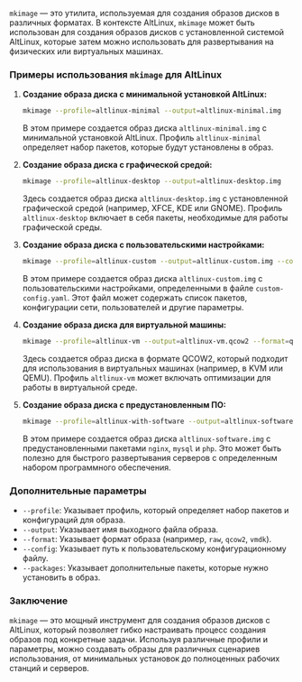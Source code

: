 `mkimage` — это утилита, используемая для создания образов дисков в различных форматах. В контексте AltLinux, `mkimage` может быть использован для создания образов дисков с установленной системой AltLinux, которые затем можно использовать для развертывания на физических или виртуальных машинах.

### Примеры использования `mkimage` для AltLinux

1. **Создание образа диска с минимальной установкой AltLinux:**

   ```bash
   mkimage --profile=altlinux-minimal --output=altlinux-minimal.img
   ```

   В этом примере создается образ диска `altlinux-minimal.img` с минимальной установкой AltLinux. Профиль `altlinux-minimal` определяет набор пакетов, которые будут установлены в образ.

2. **Создание образа диска с графической средой:**

   ```bash
   mkimage --profile=altlinux-desktop --output=altlinux-desktop.img
   ```

   Здесь создается образ диска `altlinux-desktop.img` с установленной графической средой (например, XFCE, KDE или GNOME). Профиль `altlinux-desktop` включает в себя пакеты, необходимые для работы графической среды.

3. **Создание образа диска с пользовательскими настройками:**

   ```bash
   mkimage --profile=altlinux-custom --output=altlinux-custom.img --config=custom-config.yaml
   ```

   В этом примере создается образ диска `altlinux-custom.img` с пользовательскими настройками, определенными в файле `custom-config.yaml`. Этот файл может содержать список пакетов, конфигурации сети, пользователей и другие параметры.

4. **Создание образа диска для виртуальной машины:**

   ```bash
   mkimage --profile=altlinux-vm --output=altlinux-vm.qcow2 --format=qcow2
   ```

   Здесь создается образ диска в формате QCOW2, который подходит для использования в виртуальных машинах (например, в KVM или QEMU). Профиль `altlinux-vm` может включать оптимизации для работы в виртуальной среде.

5. **Создание образа диска с предустановленным ПО:**

   ```bash
   mkimage --profile=altlinux-with-software --output=altlinux-software.img --packages=nginx,mysql,php
   ```

   В этом примере создается образ диска `altlinux-software.img` с предустановленными пакетами `nginx`, `mysql` и `php`. Это может быть полезно для быстрого развертывания серверов с определенным набором программного обеспечения.

### Дополнительные параметры

- `--profile`: Указывает профиль, который определяет набор пакетов и конфигураций для образа.
- `--output`: Указывает имя выходного файла образа.
- `--format`: Указывает формат образа (например, `raw`, `qcow2`, `vmdk`).
- `--config`: Указывает путь к пользовательскому конфигурационному файлу.
- `--packages`: Указывает дополнительные пакеты, которые нужно установить в образ.

### Заключение

`mkimage` — это мощный инструмент для создания образов дисков с AltLinux, который позволяет гибко настраивать процесс создания образов под конкретные задачи. Используя различные профили и параметры, можно создавать образы для различных сценариев использования, от минимальных установок до полноценных рабочих станций и серверов.